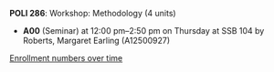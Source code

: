 **POLI 286**: Workshop: Methodology (4 units)

- **A00** (Seminar) at 12:00 pm–2:50 pm on Thursday at SSB 104 by Roberts, Margaret Earling (A12500927)

[Enrollment numbers over time](./POLI286.tsv)
